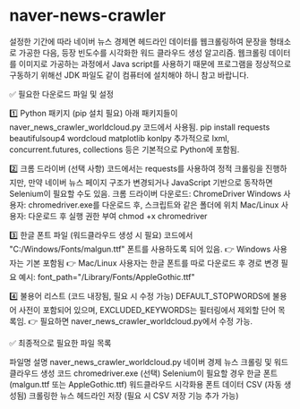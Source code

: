 # naver-news-crawler
설정한 기간에 따라 네이버 뉴스 경제면 헤드라인 데이터를 웹크롤링하여 문장을 형태소로 가공한 다음, 등장 빈도수를 시각화한 워드 클라우드 생성 알고리즘.
웹크롤링 데이터를 이미지로 가공하는 과정에서 Java script를 사용하기 때문에 프로그램을 정상적으로 구동하기 위해선 JDK 파일도 같이 컴퓨터에 설치해야 하니 참고 바랍니다.

✅ 필요한 다운로드 파일 및 설정

1️⃣ Python 패키지 (pip 설치 필요)
아래 패키지들이 naver_news_crawler_worldcloud.py 코드에서 사용됨.
pip install requests beautifulsoup4 wordcloud matplotlib konlpy
추가적으로 lxml, concurrent.futures, collections 등은 기본적으로 Python에 포함됨.

2️⃣ 크롬 드라이버 (선택 사항)
코드에서는 requests를 사용하여 정적 크롤링을 진행하지만, 만약 네이버 뉴스 페이지 구조가 변경되거나 JavaScript 기반으로 동작하면 Selenium이 필요할 수도 있음.
크롬 드라이버 다운로드: ChromeDriver
Windows 사용자: chromedriver.exe를 다운로드 후, 스크립트와 같은 폴더에 위치
Mac/Linux 사용자: 다운로드 후 실행 권한 부여
chmod +x chromedriver

3️⃣ 한글 폰트 파일 (워드클라우드 생성 시 필요)
코드에서 "C:/Windows/Fonts/malgun.ttf" 폰트를 사용하도록 되어 있음.
👉 Windows 사용자는 기본 포함됨
👉 Mac/Linux 사용자는 한글 폰트를 따로 다운로드 후 경로 변경 필요
예시: font_path="/Library/Fonts/AppleGothic.ttf"

4️⃣ 불용어 리스트 (코드 내장됨, 필요 시 수정 가능)
DEFAULT_STOPWORDS에 불용어 사전이 포함되어 있으며,
EXCLUDED_KEYWORDS는 필터링에서 제외할 단어 목록임.
👉 필요하면 naver_news_crawler_worldcloud.py에서 수정 가능.

✅ 최종적으로 필요한 파일 목록

파일명	설명
naver_news_crawler_worldcloud.py	네이버 경제 뉴스 크롤링 및 워드클라우드 생성 코드
chromedriver.exe (선택)	Selenium이 필요할 경우
한글 폰트 (malgun.ttf 또는 AppleGothic.ttf)	워드클라우드 시각화용 폰트
데이터 CSV (자동 생성됨)	크롤링한 뉴스 헤드라인 저장 (필요 시 CSV 저장 기능 추가 가능)
